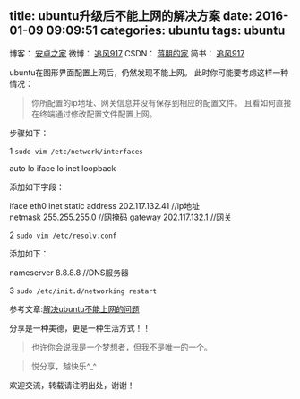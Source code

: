 title: ubuntu升级后不能上网的解决方案
date: 2016-01-09 09:09:51
categories: ubuntu
tags: ubuntu
---

博客：	[安卓之家](http://jp1017.gitcafe.io/)
微博：	[追风917](http://weibo.com/1321395433/profile?topnav=1&wvr=6)
CSDN：	[蒋朋的家](http://blog.csdn.net/u010331406)
简书：	[追风917](http://www.jianshu.com/users/8cb49b5ad78b/latest_articles)

ubuntu在图形界面配置上网后，仍然发现不能上网。
此时你可能要考虑这样一种情况：

>你所配置的ip地址、网关信息并没有保存到相应的配置文件。
且看如何直接在终端通过修改配置文件配置上网。

<!--more-->


步骤如下：

1 `sudo vim /etc/network/interfaces`

auto lo
iface lo inet loopback


添加如下字段：

iface eth0 inet static
address 202.117.132.41 //ip地址                 
netmask 255.255.255.0  //网掩码
gateway 202.117.132.1  //网关


2 `sudo vim /etc/resolv.conf`

添加如下：

nameserver 8.8.8.8  //DNS服务器

3 `sudo /etc/init.d/networking restart`

参考文章:[解决ubuntu不能上网的问题](http://www.ahlinux.com/ubuntu/20669.html)



分享是一种美德，更是一种生活方式！！

>也许你会说我是一个梦想者，但我不是唯一的一个。

>悦分享，越快乐^_^

欢迎交流，转载请注明出处，谢谢！
